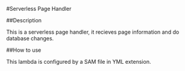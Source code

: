 #Serverless Page Handler

##Description

 This is a serverless page handler, it recieves page information and do
 database changes.

##How to use
 
 This lambda is configured by a SAM file in YML extension.
